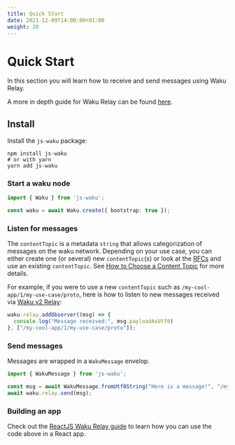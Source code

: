 ```yaml
---
title: Quick Start
date: 2021-12-09T14:00:00+01:00
weight: 20
---
```

# Quick Start

In this section you will learn how to receive and send messages using Waku Relay.

A more in depth guide for Waku Relay can be found [here](/docs/guides/02_relay_receive_send_messages/).

## Install

Install the `js-waku` package:

```shell
npm install js-waku
# or with yarn
yarn add js-waku
```

### Start a waku node

```ts
import { Waku } from 'js-waku';

const waku = await Waku.create({ bootstrap: true });
```

### Listen for messages

The `contentTopic` is a metadata `string` that allows categorization of messages on the waku network.
Depending on your use case, you can either create one (or several) new `contentTopic`(s)
or look at the [RFCs](https://rfc.vac.dev/) and use an existing `contentTopic`.
See [How to Choose a Content Topic](/docs/guides/01_choose_content_topic/) for more details.

For example, if you were to use a new `contentTopic` such as `/my-cool-app/1/my-use-case/proto`,
here is how to listen to new messages received via [Waku v2 Relay](https://rfc.vac.dev/spec/11/):

```ts
waku.relay.addObserver((msg) => {
  console.log("Message received:", msg.payloadAsUtf8)
}, ["/my-cool-app/1/my-use-case/proto"]);
```

### Send messages

Messages are wrapped in a `WakuMessage` envelop.

```ts
import { WakuMessage } from 'js-waku';

const msg = await WakuMessage.fromUtf8String("Here is a message!", "/my-cool-app/1/my-use-case/proto")
await waku.relay.send(msg);
```

### Building an app

Check out the [ReactJS Waku Relay guide](/docs/guides/07_reactjs_relay/) to learn how you can use the code above in a React app. 
